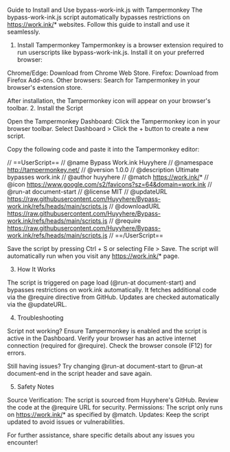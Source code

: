 Guide to Install and Use bypass-work-ink.js with Tampermonkey
The bypass-work-ink.js script automatically bypasses restrictions on https://work.ink/* websites. Follow this guide to install and use it seamlessly.
1. Install Tampermonkey
Tampermonkey is a browser extension required to run userscripts like bypass-work-ink.js. Install it on your preferred browser:

Chrome/Edge: Download from Chrome Web Store.
Firefox: Download from Firefox Add-ons.
Other browsers: Search for Tampermonkey in your browser's extension store.

After installation, the Tampermonkey icon will appear on your browser's toolbar.
2. Install the Script

Open the Tampermonkey Dashboard:
Click the Tampermonkey icon in your browser toolbar.
Select Dashboard > Click the + button to create a new script.


Copy the following code and paste it into the Tampermonkey editor:

// ==UserScript==
// @name         Bypass Work.ink Huyyhere
// @namespace    http://tampermonkey.net/
// @version      1.0.0
// @description  Ultimate bypasses work.ink
// @author       huyyhere
// @match        https://work.ink/*
// @icon         https://www.google.com/s2/favicons?sz=64&domain=work.ink
// @run-at       document-start
// @license      MIT
// @updateURL    https://raw.githubusercontent.com/Huyyhere/Bypass-work.ink/refs/heads/main/scripts.js
// @downloadURL  https://raw.githubusercontent.com/Huyyhere/Bypass-work.ink/refs/heads/main/scripts.js
// @require      https://raw.githubusercontent.com/Huyyhere/Bypass-work.ink/refs/heads/main/scripts.js
// ==/UserScript==


Save the script by pressing Ctrl + S or selecting File > Save.
The script will automatically run when you visit any https://work.ink/* page.

3. How It Works

The script is triggered on page load (@run-at document-start) and bypasses restrictions on work.ink automatically.
It fetches additional code via the @require directive from GitHub.
Updates are checked automatically via the @updateURL.

4. Troubleshooting

Script not working?
Ensure Tampermonkey is enabled and the script is active in the Dashboard.
Verify your browser has an active internet connection (required for @require).
Check the browser console (F12) for errors.


Still having issues? Try changing @run-at document-start to @run-at document-end in the script header and save again.

5. Safety Notes

Source Verification: The script is sourced from Huyyhere's GitHub. Review the code at the @require URL for security.
Permissions: The script only runs on https://work.ink/* as specified by @match.
Updates: Keep the script updated to avoid issues or vulnerabilities.

For further assistance, share specific details about any issues you encounter!
